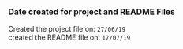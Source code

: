 ### Date created for project and README Files
Created the project file on: ```27/06/19```
<br>
created the README file on: ```17/07/19```
